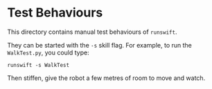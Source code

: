 # Test Behaviours

This directory contains manual test behaviours of `runswift`. 

They can be started with the `-s` skill flag. 
For example, to run the `WalkTest.py`, you could type:
  
    runswift -s WalkTest

Then stiffen, give the robot a few metres of room to move and watch.
